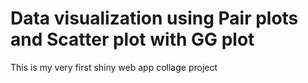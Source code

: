 # Data visualization using Pair plots and Scatter plot with GG plot

This is my very first shiny web app collage project
